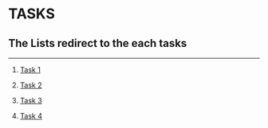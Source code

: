 # TASKS

## The Lists redirect to the each tasks

******************************


1. [Task 1](https://github.com/oydpete/Git-Assessment/tree/main/TASK%201)

2. [Task 2](https://github.com/Daniel4000-dev/team-collaboration)

3. [Task 3](https://github.com/oydpete/Git-Assessment/tree/main/TASK%203)

4. [Task 4](https://github.com/oydpete/Git-Assessment/tree/main/TASK%204)

 

